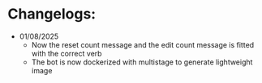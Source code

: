 # Changelogs:

- 01/08/2025
  - Now the reset count message and the edit count message is fitted with the correct verb
  - The bot is now dockerized with multistage to generate lightweight image

